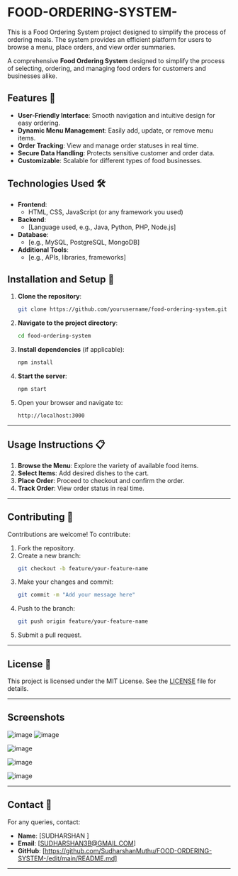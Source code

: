 # FOOD-ORDERING-SYSTEM-
This is a Food Ordering System project designed to simplify the process of ordering meals. The system provides an efficient platform for users to browse a menu, place orders, and view order summaries.  

A comprehensive **Food Ordering System** designed to simplify the process of selecting, ordering, and managing food orders for customers and businesses alike.  



## Features 🌟  
- **User-Friendly Interface**: Smooth navigation and intuitive design for easy ordering.  
- **Dynamic Menu Management**: Easily add, update, or remove menu items.  
- **Order Tracking**: View and manage order statuses in real time.  
- **Secure Data Handling**: Protects sensitive customer and order data.  
- **Customizable**: Scalable for different types of food businesses.  



## Technologies Used 🛠️  
- **Frontend**:  
  - HTML, CSS, JavaScript (or any framework you used)  
- **Backend**:  
  - [Language used, e.g., Java, Python, PHP, Node.js]  
- **Database**:  
  - [e.g., MySQL, PostgreSQL, MongoDB]  
- **Additional Tools**:  
  - [e.g., APIs, libraries, frameworks]  



## Installation and Setup 🚀  

1. **Clone the repository**:  
   ```bash
   git clone https://github.com/yourusername/food-ordering-system.git
   ```  

2. **Navigate to the project directory**:  
   ```bash
   cd food-ordering-system
   ```  

3. **Install dependencies** (if applicable):  
   ```bash
   npm install
   ```  

4. **Start the server**:  
   ```bash
   npm start
   ```  

5. Open your browser and navigate to:  
   ```
   http://localhost:3000
   ```  

---

## Usage Instructions 📋  

1. **Browse the Menu**: Explore the variety of available food items.  
2. **Select Items**: Add desired dishes to the cart.  
3. **Place Order**: Proceed to checkout and confirm the order.  
4. **Track Order**: View order status in real time.  

---

## Contributing 🤝  

Contributions are welcome! To contribute:  
1. Fork the repository.  
2. Create a new branch:  
   ```bash
   git checkout -b feature/your-feature-name
   ```  
3. Make your changes and commit:  
   ```bash
   git commit -m "Add your message here"
   ```  
4. Push to the branch:  
   ```bash
   git push origin feature/your-feature-name
   ```  
5. Submit a pull request.  

---

## License 📜  

This project is licensed under the MIT License. See the [LICENSE](LICENSE) file for details.  

---

## Screenshots 

![image](https://github.com/user-attachments/assets/b420b2cb-f1de-4cdd-ac0d-b41de4fcb5d6)
![image](https://github.com/user-attachments/assets/b40fa30d-a20c-4eee-b5ac-6fa5f81ebe8d)


![image](https://github.com/user-attachments/assets/54c1b643-ead6-4836-913d-2be3f818aabf)

![image](https://github.com/user-attachments/assets/281543c3-fdbb-4f9b-946e-b4b7de5fef30)

![image](https://github.com/user-attachments/assets/f9be78e4-81de-46bf-98ea-e50a30c26a5a)




---

## Contact 📧  

For any queries, contact:  
- **Name**: [SUDHARSHAN ]  
- **Email**: [SUDHARSHAN3B@GMAIL.COM]  
- **GitHub**: [https://github.com/SudharshanMuthu/FOOD-ORDERING-SYSTEM-/edit/main/README.md]  

---

